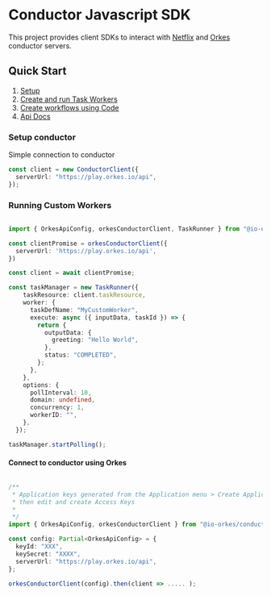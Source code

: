 # Conductor Javascript SDK

This project provides client SDKs to interact with [Netflix](https://conductor.netflix.com/) and [Orkes](https://orkes.io/) conductor servers.

## Quick Start

1. [Setup](#Setup-conductor)
2. [Create and run Task Workers](docs/worker/README.md)
3. [Create workflows using Code](docs/workflow/README.md)
4. [Api Docs](docs/api/README.md)

### Setup conductor

Simple connection to conductor

```typescript
const client = new ConductorClient({
  serverUrl: "https://play.orkes.io/api",
});

```

### Running Custom Workers

```typescript

import { OrkesApiConfig, orkesConductorClient, TaskRunner } from "@io-orkes/conductor-javascript";

const clientPromise = orkesConductorClient({
  serverUrl: 'https://play.orkes.io/api',
})

const client = await clientPromise;

const taskManager = new TaskRunner({
    taskResource: client.taskResource,
    worker: {
      taskDefName: "MyCustomWorker",
      execute: async ({ inputData, taskId }) => {
        return {
          outputData: {
            greeting: "Hello World",
          },
          status: "COMPLETED",
        };
      },
    },
    options: {
      pollInterval: 10,
      domain: undefined,
      concurrency: 1,
      workerID: "",
    },
  });

taskManager.startPolling();

```

#### Connect to conductor using Orkes

```typescript

/**
 * Application keys generated from the Application menu > Create Application
 * then edit and create Access Keys
 *
 */
import { OrkesApiConfig, orkesConductorClient } from "@io-orkes/conductor-javascript";

const config: Partial<OrkesApiConfig> = {
  keyId: "XXX",
  keySecret: "XXXX",
  serverUrl: "https://play.orkes.io/api",
};

orkesConductorClient(config).then(client => ..... );

```
